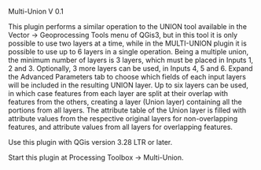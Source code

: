 Multi-Union V 0.1

This plugin performs a similar operation to the UNION tool available in the Vector -> Geoprocessing Tools menu of QGis3, but in this tool it is only possible to use two layers at a time, while in the MULTI-UNION plugin it is possible to use up to 6 layers in a single operation. Being a multiple union, the minimum number of layers is 3 layers, which must be placed in Inputs 1, 2 and 3. Optionally, 3 more layers can be used, in Inputs 4, 5 and 6. Expand the Advanced Parameters tab to choose which fields of each input layers will be included in the resulting UNION layer. Up to six layers can be used, in which case features from each layer are split at their overlap with features from the others, creating a layer (Union layer) containing all the portions from all layers. The attribute table of the Union layer is filled with attribute values from the respective original layers for non-overlapping features, and attribute values from all layers for overlapping features.

Use this plugin with QGis version 3.28 LTR or later.

Start this plugin at Processing Toolbox -> Multi-Union.
